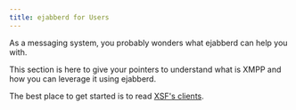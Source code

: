 ```yaml
---
title: ejabberd for Users
---
```


As a messaging system, you probably wonders what ejabberd can help you
with.

This section is here to give your pointers to understand what is XMPP
and how you can leverage it using ejabberd.

The best place to get started is to read
[XSF's clients](http://xmpp.org/xmpp-software/clients/).
